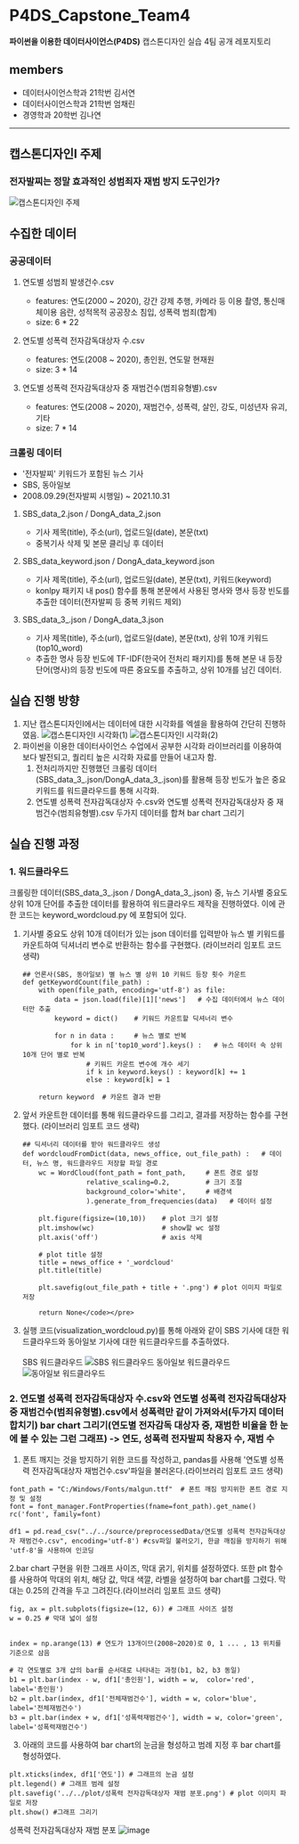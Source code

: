 # P4DS_Capstone_Team4
<b>파이썬을 이용한 데이터사이언스(P4DS)</b> 캡스톤디자인 실습 4팀 공개 레포지토리

## members
- 데이터사이언스학과 21학번 김서연
- 데이터사이언스학과 21학번 엄채린
- 경영학과 20학번 김나연
********
## 캡스톤디자인I 주제
### 전자발찌는 정말 효과적인 성범죄자 재범 방지 도구인가? 
<!-- 중범죄를 저지른 범죄자를 전자감독하기 위해 고안된 전자발찌가 있음에도 여성을 대상으로 한 성범죄 재범은 매년 꾸준히 발생하였음. 따라서, 전자발찌가 정말 효용이 있는지에 대한 주제로 캡스톤디자인I을 진행하였음. -->
![캡스톤디자인I 주제](./readmeSource/%EC%BA%A1%EC%8A%A4%ED%86%A4%EB%94%94%EC%9E%90%EC%9D%B8I%20%EC%A3%BC%EC%A0%9C%20%EC%84%A0%EC%A0%95%20%EB%B0%B0%EA%B2%BD.jpg)
## 수집한 데이터
### 공공데이터
1. 연도별 성범죄 발생건수.csv
    - features: 연도(2000 ~ 2020), 강간 강제 추행, 카메라 등 이용 촬영, 통신매체이용 음란, 성적목적 공공장소 침입, 성폭력 범죄(합계) 
    - size: 6 * 22

2. 연도별 성폭력 전자감독대상자 수.csv
    - features: 연도(2008 ~ 2020), 총인원, 연도말 현재원
    - size: 3 * 14

3. 연도별 성폭력 전자감독대상자 중 재범건수(범죄유형별).csv
    - features: 연도(2008 ~ 2020), 재범건수, 성폭력, 살인, 강도, 미성년자 유괴, 기타
    - size: 7 * 14

### 크롤링 데이터
- '전자발찌' 키워드가 포함된 뉴스 기사
- SBS, 동아일보
- 2008.09.29(전자발찌 시행일) ~ 2021.10.31

1. SBS_data_2.json / DongA_data_2.json
    - 기사 제목(title), 주소(url), 업로드일(date), 본문(txt)
    - 중복기사 삭제 및 본문 클리닝 후 데이터

2. SBS_data_keyword.json / DongA_data_keyword.json
    - 기사 제목(title), 주소(url), 업로드일(date), 본문(txt), 키워드(keyword)
    - konlpy 패키지 내 pos() 함수를 통해 본문에서 사용된 명사와 명사 등장 빈도를 추출한 데이터(전자발찌 등 중복 키워드 제외)

3. SBS_data_3_.json / DongA_data_3.json
    - 기사 제목(title), 주소(url), 업로드일(date), 본문(txt), 상위 10개 키워드(top10_word)
    - 추출한 명사 등장 빈도에 TF-IDF(한국어 전처리 패키지)를 통해 본문 내 등장 단어(명사)의 등장 빈도에 따른 중요도를 추출하고, 상위 10개를 남긴 데이터.

## 실습 진행 방향
1. 지난 캡스톤디자인I에서는 데이터에 대한 시각화를 엑셀을 활용하여 간단히 진행하였음.
![캡스톤디자인I 시각화(1)](./readmeSource/%EC%BA%A1%EC%8A%A4%ED%86%A4%EB%94%94%EC%9E%90%EC%9D%B8I%20%EC%8B%9C%EA%B0%81%ED%99%94(1).jpg)
![캡스톤디자인I 시각화(2)](./readmeSource/%EC%BA%A1%EC%8A%A4%ED%86%A4%EB%94%94%EC%9E%90%EC%9D%B8I%20%EC%8B%9C%EA%B0%81%ED%99%94(2).jpg)
2. 파이썬을 이용한 데이터사이언스 수업에서 공부한 시각화 라이브러리를 이용하여 보다 발전되고, 퀄리티 높은 시각화 자료를 만들어 내고자 함. 
    1. 전처리까지만 진행했던 크롤링 데이터(SBS_data_3_.json/DongA_data_3_.json)를 활용해 등장 빈도가 높은 중요 키워드를 워드클라우드를 통해 시각화.
    2. 연도별 성폭력 전자감독대상자 수.csv와 연도별 성폭력 전자감독대상자 중 재범건수(범죄유형별).csv 두가지 데이터를 합쳐 bar chart 그리기

## 실습 진행 과정
### 1. 워드클라우드
크롤링한 데이터(SBS_data_3_.json / DongA_data_3_.json) 중, 뉴스 기사별 중요도 상위 10개 단어를 추출한 데이터를 활용하여 워드클라우드 제작을 진행하였다. 이에 관한 코드는 keyword_wordcloud.py 에 포함되어 있다.

1. 기사별 중요도 상위 10개 데이터가 있는 json 데이터를 입력받아 뉴스 별 키워드를 카운트하여 딕셔너리 변수로 반환하는 함수를 구현했다. (라이브러리 임포트 코드 생략)
    ```
    ## 언론사(SBS, 동아일보) 별 뉴스 별 상위 10 키워드 등장 횟수 카운트
    def getKeywordCount(file_path) :
        with open(file_path, encoding='utf-8') as file:
            data = json.load(file)[1]['news']   # 수집 데이터에서 뉴스 데이터만 추출
            keyword = dict()    # 키워드 카운트할 딕셔너리 변수
            
            for n in data :     # 뉴스 별로 반복
                for k in n['top10_word'].keys() :   # 뉴스 데이터 속 상위 10개 단어 별로 반복
                    # 키워드 카운트 변수에 개수 세기
                    if k in keyword.keys() : keyword[k] += 1    
                    else : keyword[k] = 1

        return keyword  # 카운트 결과 반환
    ```

2. 앞서 카운트한 데이터를 통해 워드클라우드를 그리고, 결과를 저장하는 함수를 구현했다. (라이브러리 임포트 코드 생략)
    ```
    ## 딕셔너리 데이터를 받아 워드클라우드 생성
    def wordcloudFromDict(data, news_office, out_file_path) :   # 데이터, 뉴스 명, 워드클라우드 저장할 파일 경로
        wc = WordCloud(font_path = font_path,     # 폰트 경로 설정
                    relative_scaling=0.2,         # 크기 조절
                    background_color='white',     # 배경색
                    ).generate_from_frequencies(data)   # 데이터 설정

        plt.figure(figsize=(10,10))    # plot 크기 설정
        plt.imshow(wc)                 # show할 wc 설정
        plt.axis('off')                # axis 삭제

        # plot title 설정
        title = news_office + '_wordcloud'
        plt.title(title)

        plt.savefig(out_file_path + title + '.png') # plot 이미지 파일로 저장

        return None</code></pre>
    ```
3. 실행 코드(visualization_wordcloud.py)를 통해 아래와 같이 SBS 기사에 대한 워드클라우드와 동아일보 기사에 대한 워드클라우드를 추출하였다.<br><br>
    SBS 워드클라우드
    ![SBS 워드클라우드](./plot/SBS_wordcloud.png)
    동아일보 워드클라우드
    ![동아일보 워드클라우드](./plot/DongA_wordcloud.png)

### 2. 연도별 성폭력 전자감독대상자 수.csv와 연도별 성폭력 전자감독대상자 중 재범건수(범죄유형별).csv에서 성폭력만 같이 가져와서(두가지 데이터 합치기) bar chart 그리기(연도별 전자감독 대상자 중, 재범한 비율을 한 눈에 볼 수 있는 그런 그래프) -> 연도, 성폭력 전자발찌 착용자 수, 재범 수

1. 폰트 깨지는 것을 방지하기 위한 코드를 작성하고, pandas를 사용해 '연도별 성폭력 전자감독대상자 재범건수.csv'파일을 불러온다.(라이브러리 임포트 코드 생략)
 ```
font_path = "C:/Windows/Fonts/malgun.ttf"  # 폰트 깨짐 방지위한 폰트 경로 지정 및 설정
font = font_manager.FontProperties(fname=font_path).get_name()
rc('font', family=font)

df1 = pd.read_csv("../../source/preprocessedData/연도별 성폭력 전자감독대상자 재범건수.csv", encoding='utf-8') #csv파일 불러오기, 한글 깨짐을 방지하기 위해 'utf-8'을 사용하여 인코딩
 ```

2.bar chart 구현을 위한 그래프 사이즈, 막대 굵기, 위치를 설정하였다. 또한 plt 함수를 사용하여 막대의 위치, 해당 값, 막대 색깔, 라벨을 설정하여 bar chart를 그렸다. 막대는 0.25의 간격을 두고 그려진다.(라이브러리 임포트 코드 생략)
 ```
fig, ax = plt.subplots(figsize=(12, 6)) # 그래프 사이즈 설정
w = 0.25 # 막대 넓이 설정


index = np.arange(13) # 연도가 13개이므(2008~2020)로 0, 1 ... , 13 위치를 기준으로 삼음

# 각 연도별로 3개 샵의 bar를 순서대로 나타내는 과정(b1, b2, b3 동일)
b1 = plt.bar(index - w, df1['총인원'], width = w,  color='red', label='총인원') 
b2 = plt.bar(index, df1['전체재범건수'], width = w, color='blue', label='전체재범건수')
b3 = plt.bar(index + w, df1['성폭력재범건수'], width = w, color='green', label='성폭력재범건수')
 ```
 
3. 아래의 코드를 사용하여 bar chart의 눈금을 형성하고 범례 지정 후 bar chart를 형성하였다.
 ```
plt.xticks(index, df1['연도']) # 그래프의 눈금 설정
plt.legend() # 그래프 범례 설정
plt.savefig('../../plot/성폭력 전자감독대상자 재범 분포.png') # plot 이미지 파일로 저장
plt.show() #그래프 그리기
 ```
 성폭력 전자감독대상자 재범 분포
![image](https://user-images.githubusercontent.com/117803754/208844404-c2de0b45-0bc9-47c5-95fa-46a10fda0feb.png)




